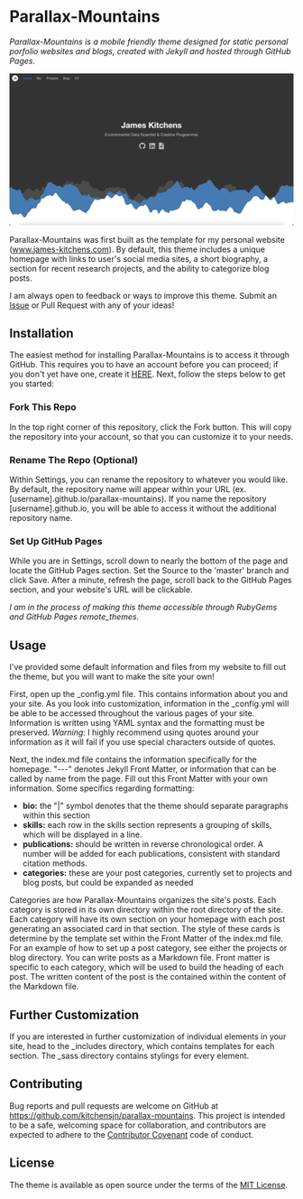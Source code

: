 # Parallax-Mountains

*Parallax-Mountains is a mobile friendly theme designed for static personal porfolio websites and blogs, created with Jekyll and hosted through GitHub Pages.*

![Parallax-Mountains](screenshot.png)

Parallax-Mountains was first built as the template for my personal website (www.james-kitchens.com). By default, this theme includes a unique homepage with links to user's social media sites, a short biography, a section for recent research projects, and the ability to categorize blog posts.

I am always open to feedback or ways to improve this theme. Submit an [Issue](https://github.com/kitchensjn/parallax-mountains/issues/new/choose) or Pull Request with any of your ideas!


## Installation

The easiest method for installing Parallax-Mountains is to access it through GitHub. This requires you to have an account before you can proceed; if you don't yet have one, create it [HERE](https://github.com/join). Next, follow the steps below to get you started:

### Fork This Repo

In the top right corner of this repository, click the Fork button. This will copy the repository into your account, so that you can customize it to your needs.

### Rename The Repo (Optional)

Within Settings, you can rename the repository to whatever you would like. By default, the repository name will appear within your URL (ex. [username].github.io/parallax-mountains). If you name the repository [username].github.io, you will be able to access it without the additional repository name.

### Set Up GitHub Pages

While you are in Settings, scroll down to nearly the bottom of the page and locate the GitHub Pages section. Set the Source to the 'master' branch and click Save. After a minute, refresh the page, scroll back to the GitHub Pages section, and your website's URL will be clickable.

*I am in the process of making this theme accessible through RubyGems and GitHub Pages remote_themes.*


## Usage

I've provided some default information and files from my website to fill out the theme, but you will want to make the site your own!

First, open up the _config.yml file. This contains information about you and your site. As you look into customization, information in the _config.yml will be able to be accessed throughout the various pages of your site. Information is written using YAML syntax and the formatting must be preserved. *Warning*: I highly recommend using quotes around your information as it will fail if you use special characters outside of quotes.

Next, the index.md file contains the information specifically for the homepage. "---" denotes Jekyll Front Matter, or information that can be called by name from the page. Fill out this Front Matter with your own information. Some specifics regarding formatting:

- **bio:** the "|" symbol denotes that the theme should separate paragraphs within this section
- **skills:** each row in the skills section represents a grouping of skills, which will be displayed in a line.
- **publications:** should be written in reverse chronological order. A number will be added for each publications, consistent with standard citation methods.
- **categories:** these are your post categories, currently set to projects and blog posts, but could be expanded as needed

Categories are how Parallax-Mountains organizes the site's posts. Each category is stored in its own directory within the root directory of the site. Each category will have its own section on your homepage with each post generating an associated card in that section. The style of these cards is determine by the template set within the Front Matter of the index.md file. For an example of how to set up a post category, see either the projects or blog directory. You can write posts as a Markdown file. Front matter is specific to each category, which will be used to build the heading of each post. The written content of the post is the contained within the content of the Markdown file.


## Further Customization

If you are interested in further customization of individual elements in your site, head to the _includes directory, which contains templates for each section. The _sass directory contains stylings for every element.


## Contributing

Bug reports and pull requests are welcome on GitHub at https://github.com/kitchensjn/parallax-mountains. This project is intended to be a safe, welcoming space for collaboration, and contributors are expected to adhere to the [Contributor Covenant](http://contributor-covenant.org) code of conduct.


## License

The theme is available as open source under the terms of the [MIT License](https://opensource.org/licenses/MIT).

